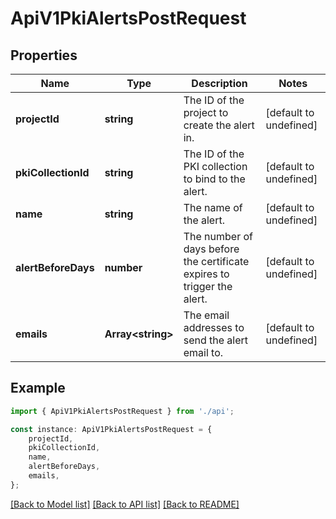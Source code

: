 # ApiV1PkiAlertsPostRequest


## Properties

Name | Type | Description | Notes
------------ | ------------- | ------------- | -------------
**projectId** | **string** | The ID of the project to create the alert in. | [default to undefined]
**pkiCollectionId** | **string** | The ID of the PKI collection to bind to the alert. | [default to undefined]
**name** | **string** | The name of the alert. | [default to undefined]
**alertBeforeDays** | **number** | The number of days before the certificate expires to trigger the alert. | [default to undefined]
**emails** | **Array&lt;string&gt;** | The email addresses to send the alert email to. | [default to undefined]

## Example

```typescript
import { ApiV1PkiAlertsPostRequest } from './api';

const instance: ApiV1PkiAlertsPostRequest = {
    projectId,
    pkiCollectionId,
    name,
    alertBeforeDays,
    emails,
};
```

[[Back to Model list]](../README.md#documentation-for-models) [[Back to API list]](../README.md#documentation-for-api-endpoints) [[Back to README]](../README.md)
